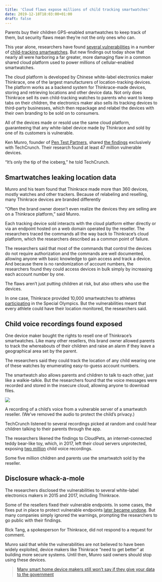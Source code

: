 ```yaml
---
title: 'Cloud flaws expose millions of child tracking smartwatches'
date: 2019-12-18T18:03:00+01:00
draft: false
---
```


Parents buy their children GPS-enabled smartwatches to keep track of them, but security flaws mean they’re not the only ones who can.

This year alone, researchers have found [several vulnerabilities](https://blog.rapid7.com/2019/12/11/iot-vuln-disclosure-childrens-gps-smart-watches-r7-2019-57/) in a number of [child-tracking smartwatches](https://blog.avast.com/unsecure-child-trackers). But new findings out today show that nearly all were harboring a far greater, more damaging flaw in a common shared cloud platform used to power millions of cellular-enabled smartwatches.

The cloud platform is developed by Chinese white-label electronics maker Thinkrace, one of the largest manufacturers of location-tracking devices. The platform works as a backend system for Thinkrace-made devices, storing and retrieving locations and other device data. Not only does Thinkrace sell its own child-tracking watches to parents who want to keep tabs on their children, the electronics maker also sells its tracking devices to third-party businesses, which then repackage and relabel the devices with their own branding to be sold on to consumers.

All of the devices made or resold use the same cloud platform, guaranteeing that any white-label device made by Thinkrace and sold by one of its customers is vulnerable.

Ken Munro, founder of [Pen Test Partners,](https://crunchbase.com/organization/pen-test-partners) shared [the findings](https://www.pentestpartners.com/security-blog/kids-tracker-watches-cloudpets-exploiting-athletes-and-hijacking-reality-tv/?=pen-test-partners) exclusively with TechCrunch. Their research found at least 47 million vulnerable devices.

“It’s only the tip of the iceberg,” he told TechCrunch.

Smartwatches leaking location data
----------------------------------

Munro and his team found that Thinkrace made more than 360 devices, mostly watches and other trackers. Because of relabeling and reselling, many Thinkrace devices are branded differently

“Often the brand owner doesn’t even realize the devices they are selling are on a Thinkrace platform,” said Munro.

Each tracking device sold interacts with the cloud platform either directly or via an endpoint hosted on a web domain operated by the reseller. The researchers traced the commands all the way back to Thinkrace’s cloud platform, which the researchers described as a common point of failure.

The researchers said that most of the commands that control the devices do not require authorization and the commands are well documented, allowing anyone with basic knowledge to gain access and track a device. And because there is no randomization of account numbers, the researchers found they could access devices in bulk simply by increasing each account number by one.

The flaws aren’t just putting children at risk, but also others who use the devices.

In one case, Thinkrace provided 10,000 smartwatches to athletes [participating](https://web.archive.org/web/20191217145621/http://www.thinkrace.net/news/company/1344.cshtml) in the Special Olympics. But the vulnerabilities meant that every athlete could have their location monitored, the researchers said.

Child voice recordings found exposed
------------------------------------

One device maker bought the rights to resell one of Thinkrace’s smartwatches. Like many other resellers, this brand owner allowed parents to track the whereabouts of their children and raise an alarm if they leave a geographical area set by the parent.

The researchers said they could track the location of any child wearing one of these watches by enumerating easy-to-guess account numbers.

The smartwatch also allows parents and children to talk to each other, just like a walkie-talkie. But the researchers found that the voice messages were recorded and stored in the insecure cloud, allowing anyone to download files.

![](https://techcrunch.com/wp-content/uploads/2019/12/audio-recording.gif)

A recording of a child’s voice from a vulnerable server of a smartwatch reseller. (We’ve removed the audio to protect the child’s privacy.)

TechCrunch listened to several recordings picked at random and could hear children talking to their parents through the app.

The researchers likened the findings to CloudPets, an internet-connected teddy bear-like toy, which, in 2017, left their cloud servers unprotected, exposing [two million](https://www.vice.com/en_us/article/pgwean/internet-of-things-teddy-bear-leaked-2-million-parent-and-kids-message-recordings) child voice recordings.

Some five million children and parents use the smartwatch sold by the reseller.

Disclosure whack-a-mole
-----------------------

The researchers disclosed the vulnerabilities to several white-label electronics makers in 2015 and 2017, including Thinkrace.

Some of the resellers fixed their vulnerable endpoints. In some cases, the fixes put in place to protect vulnerable endpoints [later became undone](https://0x0.li/trackmageddon/). But many companies simply ignored the warnings, prompting the researchers to go public with their findings.

Rick Tang, a spokesperson for Thinkrace, did not respond to a request for comment.

Munro said that while the vulnerabilities are not believed to have been widely exploited, device makers like Thinkrace “need to get better” at building more secure systems. Until then, Munro said owners should stop using these devices.

> [Many smart home device makers still won’t say if they give your data to the government](https://techcrunch.com/2019/12/11/smart-home-tech-user-data-government/)